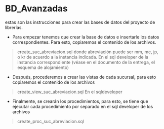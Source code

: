 # BD_Avanzadas
estas son las instrucciones para crear las bases de datos del proyecto de librerías.
- Para empezar tenemos que crear la base de datos e insertarle los datos correspondientes. Para esto, copiaremos el contenido de los archivos.
> create_suc_abreviacion.sql
donde abreviación puede ser mm, mc, jp, o kr de acuerdo a la instancia indicada.
En el sql developer de la instancia correspondiente (véase en el documento de la entrega, el esquema de alojamiento)
- Después, procederemos a crear las vistas de cada sucursal, para esto copiaremos el contenido de los archivos
> create_view_suc_abreviacion.sql
En el sqldeveloper
- Finalmente, se crearán los procedimientos, para esto, se tiene que ejecutar cada procedimiento por separado en el sql developer de los archivos
> create_proc_suc_abreviacion.sql
